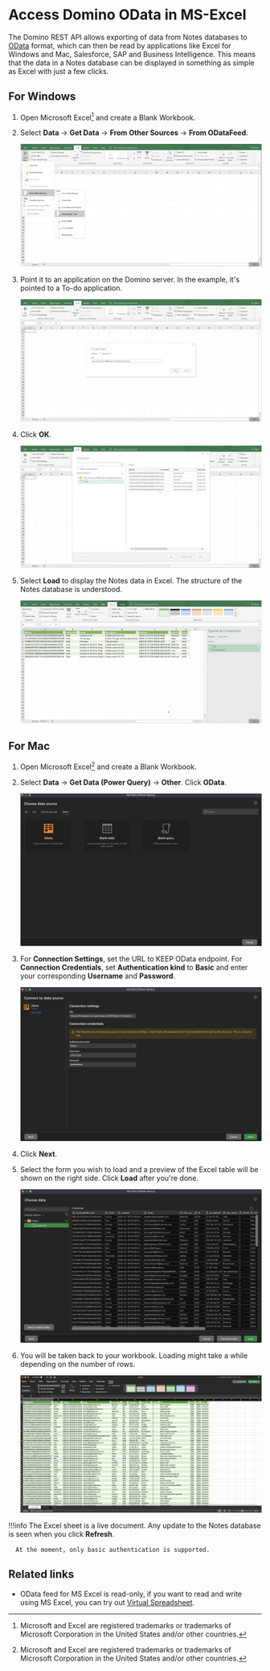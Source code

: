 # Access Domino OData in MS-Excel

The Domino REST API allows exporting of data from Notes databases to [OData](https://www.odata.org) format, which can then be read by applications like Excel for Windows and Mac, Salesforce, SAP and Business Intelligence.
This means that the data in a Notes database can be displayed in something as simple as Excel with just a few clicks.

## For Windows

1. Open Microsoft Excel[^1] and create a Blank Workbook.
2. Select **Data** &rarr; **Get Data** &rarr; **From Other Sources** &rarr; **From ODataFeed**.

      ![FromODataFeed](../../assets/images/FromODataFeed.png)

3. Point it to an application on the Domino server. In the example, it's pointed to a To-do application.

      ![serverURL](../../assets/images/serverURL.png)

4. Click **OK**.

      ![NotesDatabase](../../assets/images/NotesDatabase.png)

5. Select **Load** to display the Notes data in Excel. The structure of the Notes database is understood.

      ![NotesDataInExcel](../../assets/images/NotesDataInExcel.png)

## For Mac

1. Open Microsoft Excel[^1] and create a Blank Workbook.
2. Select **Data** &rarr; **Get Data (Power Query)** &rarr; **Other**. Click **OData**.

      ![MacExcelFromODataFeed](../../assets/images/MacExcelODataFeed.png)

3. For **Connection Settings**, set the URL to KEEP OData endpoint. For **Connection Credentials**, set **Authentication kind** to **Basic** and enter your corresponding **Username** and **Password**.

      ![MacExcelODataFeedConfiguration](../../assets/images/MacExcelODataFeedConfiguration.png)

4. Click **Next**.
5. Select the form you wish to load and a preview of the Excel table will be shown on the right side. Click **Load** after you're done.

      ![MacExcelODataFeedForm](../../assets/images/MacExcelODataFeedForm.png)

6. You will be taken back to your workbook. Loading might take a while depending on the number of rows.

      ![MacExcelODataFeedLoaded](../../assets/images/MacExcelODataFeedLoaded.png)

!!!info
      The Excel sheet is a live document. Any update to the Notes database is seen when you click **Refresh**.

      At the moment, only basic authentication is supported.

## Related links

- OData feed for MS Excel is read-only, if you want to read and write using MS Excel, you can try out [Virtual Spreadsheet](../../howto/production/virtualsheet.md).

[^1]: Microsoft and Excel are registered trademarks or trademarks of Microsoft Corporation in the United States and/or other countries.
